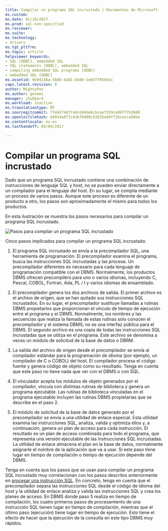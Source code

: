 ```yaml
---
title: Compilar un programa SQL incrustado | Documentos de Microsoft
ms.custom: 
ms.date: 01/19/2017
ms.prod: sql-non-specified
ms.reviewer: 
ms.suite: 
ms.technology:
- drivers
ms.tgt_pltfrm: 
ms.topic: article
helpviewer_keywords:
- SQL [ODBC], embedded SQL
- SQL statements [ODBC], embedded SQL
- compiling embedded SQL programs [ODBC]
- embedded SQL [ODBC]
ms.assetid: 9e94146a-5b80-4a01-b586-1e03ff05b9ac
caps.latest.revision: 8
author: MightyPen
ms.author: genemi
manager: jhubbard
ms.workload: Inactive
ms.translationtype: MT
ms.sourcegitcommit: f7e6274d77a9cdd4de6cbcaef559ca99f77b3608
ms.openlocfilehash: b4914a0f7c426f8409c53835e84ff26cecca94ba
ms.contentlocale: es-es
ms.lasthandoff: 09/09/2017

---
```

# <a name="compiling-an-embedded-sql-program"></a>Compilar un programa SQL incrustado
Dado que un programa SQL incrustado contiene una combinación de instrucciones de lenguaje SQL y host, no se pueden enviar directamente a un compilador para el lenguaje del host. En su lugar, se compila mediante un proceso de varios pasos. Aunque este proceso es diferente de un producto a otro, los pasos son aproximadamente el mismo para todos los productos.  
  
 En esta ilustración se muestra los pasos necesarios para compilar un programa SQL incrustado.  
  
 ![Pasos para compilar un programa SQL incrustado](../../odbc/reference/media/pr02.gif "pr02")  
  
 Cinco pasos implicados para compilar un programa SQL incrustado:  
  
1.  El programa SQL incrustado se envía a la precompilador SQL, una herramienta de programación. El precompilador examina el programa, busca las instrucciones SQL incrustadas y las procesa. Un precompilador diferentes es necesario para cada lenguaje de programación compatible con el DBMS. Normalmente, los productos DBMS ofrecen precompilers para uno o varios idiomas, incluyendo C, Pascal, COBOL, Fortran, Ada, PL / I y varios idiomas de ensamblado.  
  
2.  El precompilador genera los dos archivos de salida. El primer archivo es el archivo de origen, que se han quitado sus instrucciones SQL incrustados. En su lugar, el precompilador sustituye llamadas a rutinas DBMS propietarios que proporcionan el vínculo de tiempo de ejecución entre el programa y el DBMS. Normalmente, los nombres y las secuencias que realiza la llamada de estas rutinas solo conocen el precompilador y el sistema DBMS; no es una interfaz pública para el DBMS. El segundo archivo es una copia de todas las instrucciones SQL incrustadas que se utiliza en el programa. Este archivo se denomina a veces un módulo de solicitud de la base de datos o DBRM.  
  
3.  La salida del archivo de origen desde el precompilador se envía al compilador estándar para la programación de idioma (por ejemplo, un compilador de C o COBOL) del host. El compilador procesa el código fuente y genera código de objeto como su resultado. Tenga en cuenta que este paso no tiene nada que ver con el DBMS o con SQL.  
  
4.  El vinculador acepta los módulos de objeto generados por el compilador, vincula con distintas rutinas de biblioteca y genera un programa ejecutable. Las rutinas de biblioteca vinculadas en el programa ejecutable incluyen las rutinas DBMS propietarias que se describe en el paso 2.  
  
5.  El módulo de solicitud de la base de datos generado por el precompilador se envía a una utilidad de enlace especial. Esta utilidad examina las instrucciones SQL, analiza, valida y optimiza ellos y, a continuación, genera un plan de acceso para cada instrucción. El resultado es un plan de acceso combinada para todo el programa, que representa una versión ejecutable de las instrucciones SQL incrustadas. La utilidad de enlace almacena el plan en la base de datos, normalmente asignarle el nombre de la aplicación que va a usar. Si este paso tiene lugar en tiempo de compilación o tiempo de ejecución depende del DBMS.  
  
 Tenga en cuenta que los pasos que se usan para compilar un programa SQL incrustado muy correlacionan con los pasos descritos anteriormente en [procesar una instrucción SQL](../../odbc/reference/processing-a-sql-statement.md). En concreto, tenga en cuenta que el precompilador separa las instrucciones SQL desde el código de idioma del host y la utilidad de enlace analiza y valida las instrucciones SQL y crea los planes de acceso. En DBMS donde paso 5 realiza en tiempo de compilación, los cuatro primeros pasos de procesamiento de una instrucción SQL tienen lugar en tiempo de compilación, mientras que el último paso (ejecución) tiene lugar en tiempo de ejecución. Esto tiene el efecto de hacer que la ejecución de la consulta en este tipo DBMS muy rápidos.

